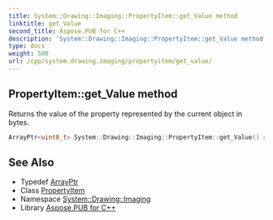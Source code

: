 ```yaml
---
title: System::Drawing::Imaging::PropertyItem::get_Value method
linktitle: get_Value
second_title: Aspose.PUB for C++
description: 'System::Drawing::Imaging::PropertyItem::get_Value method. Returns the value of the property represented by the current object in bytes in C++.'
type: docs
weight: 500
url: /cpp/system.drawing.imaging/propertyitem/get_value/
---
```

## PropertyItem::get_Value method


Returns the value of the property represented by the current object in bytes.

```cpp
ArrayPtr<uint8_t> System::Drawing::Imaging::PropertyItem::get_Value() const
```

## See Also

* Typedef [ArrayPtr](../../../system/arrayptr/)
* Class [PropertyItem](../)
* Namespace [System::Drawing::Imaging](../../)
* Library [Aspose.PUB for C++](../../../)
